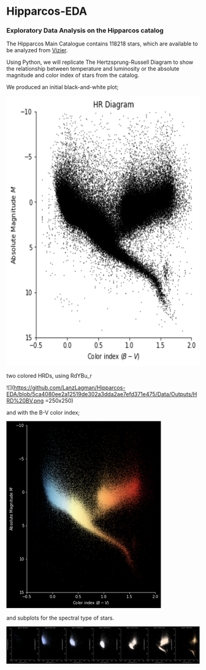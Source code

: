 # Hipparcos-EDA
### Exploratory Data Analysis on the Hipparcos catalog

The Hipparcos Main Catalogue contains 118218 stars, which are available to be analyzed from [Vizier](https://vizier.cds.unistra.fr/viz-bin/VizieR-3?-source=I/239/hip_main&-out.max=50&-out.form=HTML%20Table&-out.add=_r&-out.add=_RAJ,_DEJ&-sort=_r&-oc.form=sexa). 

Using Python, we will replicate The Hertzsprung-Russell Diagram to show the relationship between temperature and luminosity or the absolute magnitude and color index of stars from the catalog. 

We produced an initial black-and-white plot;


<img src="https://github.com/LanzLagman/Hipparcos-EDA/blob/611aea3202bfe99389d2ab62d8670c68f9d1ee7d/Data/Outputs/HRD%20BW.png" width=626 height=704>

two colored HRDs, using RdYBu_r

![](https://github.com/LanzLagman/Hipparcos-EDA/blob/5ca4080ee2a12519de302a3dda2ae7efd371e475/Data/Outputs/HRD%20BV.png =250x250)

and with the B-V color index;

![alt text](https://github.com/LanzLagman/Hipparcos-EDA/blob/5ca4080ee2a12519de302a3dda2ae7efd371e475/Data/Outputs/HRD%20RdYBu_r.png)

and subplots for the spectral type of stars.

![alt text](https://github.com/LanzLagman/Hipparcos-EDA/blob/5ca4080ee2a12519de302a3dda2ae7efd371e475/Data/Outputs/Spectral%20Type%20Subplots.png)
